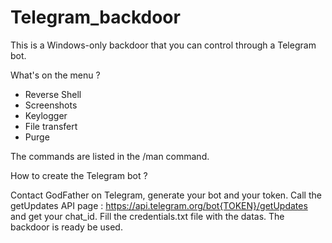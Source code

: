 # Telegram_backdoor

This is a Windows-only backdoor that you can control through a Telegram bot.

What's on the menu ? 
- Reverse Shell
- Screenshots
- Keylogger
- File transfert
- Purge

The commands are listed in the /man command.

How to create the Telegram bot ? 

Contact GodFather on Telegram, generate your bot and your token. 
Call the getUpdates API page : https://api.telegram.org/bot{TOKEN}/getUpdates and get your chat_id. 
Fill the credentials.txt file with the datas.
The backdoor is ready be used.
